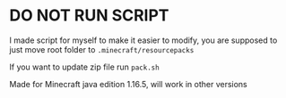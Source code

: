 # DO NOT RUN SCRIPT
I made script for myself to make it easier to modify, you are supposed to just move root folder to `.minecraft/resourcepacks`

If you want to update zip file run `pack.sh`


Made for Minecraft java edition 1.16.5, will work in other versions
